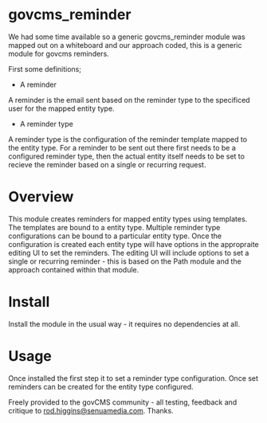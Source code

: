 # govcms_reminder

We had some time available so a generic govcms_reminder module was mapped out on a whiteboard and our approach coded, this is a generic module for govcms reminders.

First some definitions;

* A reminder

A reminder is the email sent based on the reminder type to the specificed user for the mapped entity type.

* A reminder type

A reminder type is the configuration of the reminder template mapped to the entity type. For a reminder to be sent out there first needs to be a configured reminder type, then the actual entity itself needs to be set to recieve the reminder based on a single or recurring request.

# Overview

This module creates reminders for mapped entity types using templates. The templates are bound to a entity type. Multiple reminder type configurations can be bound to a particular entity type. Once the configuration is created each entity type will have options in the appropraite editing UI to set the reminders. The editing UI will include options to set a single or recurring reminder - this is based on the Path module and the approach contained within that module.

# Install

Install the module in the usual way - it requires no dependencies at all.

# Usage

Once installed the first step it to set a reminder type configuration. Once set reminders can be created for the entity type configured.

Freely provided to the govCMS community - all testing, feedback and critique to rod.higgins@senuamedia.com. Thanks.